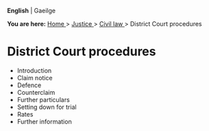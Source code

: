**English** |  Gaeilge 

**You are here:** [ Home ](/en/) > [ Justice ](/en/justice/) > [ Civil law
](/en/justice/civil-law/) > District Court procedures

#  District Court procedures

  * Introduction 
  * Claim notice 
  * Defence 
  * Counterclaim 
  * Further particulars 
  * Setting down for trial 
  * Rates 
  * Further information 
